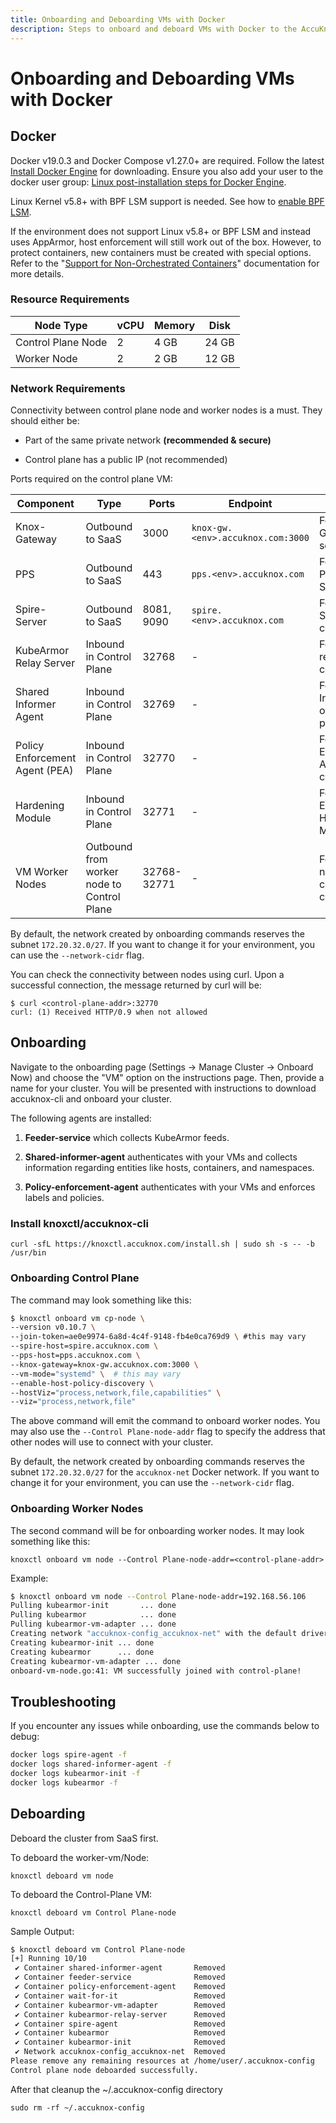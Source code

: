 ```yaml
---
title: Onboarding and Deboarding VMs with Docker
description: Steps to onboard and deboard VMs with Docker to the AccuKnox SaaS platform for monitoring and enforcing security policies.
---
```


# Onboarding and Deboarding VMs with Docker

## **Docker**

Docker v19.0.3 and Docker Compose v1.27.0+ are required. Follow the latest [Install Docker Engine](https://docs.docker.com/engine/install/ "https://docs.docker.com/engine/install/") for downloading. Ensure you also add your user to the docker user group: [Linux post-installation steps for Docker Engine](https://docs.docker.com/engine/install/linux-postinstall/ "https://docs.docker.com/engine/install/linux-postinstall/").

Linux Kernel v5.8+ with BPF LSM support is needed. See how to [enable BPF LSM](https://github.com/kubearmor/KubeArmor/blob/main/getting-started/FAQ.md#checking-and-enabling-support-for-bpf-lsm "https://github.com/kubearmor/KubeArmor/blob/main/getting-started/FAQ.md#checking-and-enabling-support-for-bpf-lsm").

If the environment does not support Linux v5.8+ or BPF LSM and instead uses AppArmor, host enforcement will still work out of the box. However, to protect containers, new containers must be created with special options. Refer to the "[Support for Non-Orchestrated Containers](https://github.com/kubearmor/KubeArmor/wiki/Support-for-non-orchestrated-containers "https://github.com/kubearmor/KubeArmor/wiki/Support-for-non-orchestrated-containers")" documentation for more details.

### Resource Requirements

| Node Type           | vCPU | Memory | Disk  |
|----------------------|------|--------|-------|
| Control Plane Node  | 2    | 4 GB   | 24 GB |
| Worker Node         | 2    | 2 GB   | 12 GB |

### Network Requirements

Connectivity between control plane node and worker nodes is a must. They should either be:

- Part of the same private network **(recommended & secure)**

- Control plane has a public IP (not recommended)

Ports required on the control plane VM:


| Component                       | Type                           | Ports          | Endpoint                          | Purpose                                           |
|---------------------------------|--------------------------------|----------------|----------------------------------|--------------------------------------------------|
| Knox-Gateway                    | Outbound to SaaS               | 3000           | `knox-gw.<env>.accuknox.com:3000`  | For Knox-Gateway service                         |
| PPS                             | Outbound to SaaS               | 443            | `pps.<env>.accuknox.com`           | For PPS (Policy Provisioning Service)            |
| Spire-Server                    | Outbound to SaaS               | 8081, 9090     | `spire.<env>.accuknox.com`         | For Spire-Server communication                   |
| KubeArmor Relay Server          | Inbound in Control Plane       | 32768          | -                                | For KubeArmor relay server on control plane      |
| Shared Informer Agent           | Inbound in Control Plane       | 32769          | -                                | For Shared Informer agent on control plane       |
| Policy Enforcement Agent (PEA)  | Inbound in Control Plane       | 32770          | -                                | For Policy Enforcement Agent on control plane    |
| Hardening Module                | Inbound in Control Plane       | 32771          | -                                | For Discovery Engine Hardening Module            |
| VM Worker Nodes                 | Outbound from worker node to Control Plane | 32768-32771   | -                                | For VM worker nodes to connect to the control plane |


By default, the network created by onboarding commands reserves the subnet `172.20.32.0/27`. If you want to change it for your environment, you can use the `--network-cidr` flag.

You can check the connectivity between nodes using curl. Upon a successful connection, the message returned by curl will be:

```
$ curl <control-plane-addr>:32770
curl: (1) Received HTTP/0.9 when not allowed
```

## Onboarding

Navigate to the onboarding page (Settings → Manage Cluster → Onboard Now) and choose the "VM" option on the instructions page. Then, provide a name for your cluster. You will be presented with instructions to download accuknox-cli and onboard your cluster.

The following agents are installed:

1. **Feeder-service** which collects KubeArmor feeds.

2. **Shared-informer-agent** authenticates with your VMs and collects information regarding entities like hosts, containers, and namespaces.

3. **Policy-enforcement-agent** authenticates with your VMs and enforces labels and policies.

### Install knoxctl/accuknox-cli

`curl -sfL https://knoxctl.accuknox.com/install.sh | sudo sh -s -- -b /usr/bin`

### Onboarding Control Plane

The command may look something like this:

```sh
$ knoxctl onboard vm cp-node \
--version v0.10.7 \
--join-token=ae0e9974-6a8d-4c4f-9148-fb4e0ca769d9 \ #this may vary
--spire-host=spire.accuknox.com \
--pps-host=pps.accuknox.com \
--knox-gateway=knox-gw.accuknox.com:3000 \
--vm-mode="systemd" \  # this may vary
--enable-host-policy-discovery \
--hostViz="process,network,file,capabilities" \
--viz="process,network,file"
```

The above command will emit the command to onboard worker nodes. You may also use the `--Control Plane-node-addr` flag to specify the address that other nodes will use to connect with your cluster.

By default, the network created by onboarding commands reserves the subnet `172.20.32.0/27` for the `accuknox-net` Docker network. If you want to change it for your environment, you can use the `--network-cidr` flag.

### Onboarding Worker Nodes

The second command will be for onboarding worker nodes. It may look something like this:

`knoxctl onboard vm node --Control Plane-node-addr=<control-plane-addr>`

Example:

```sh
$ knoxctl onboard vm node --Control Plane-node-addr=192.168.56.106
Pulling kubearmor-init       ... done
Pulling kubearmor            ... done
Pulling kubearmor-vm-adapter ... done
Creating network "accuknox-config_accuknox-net" with the default driver
Creating kubearmor-init ... done
Creating kubearmor      ... done
Creating kubearmor-vm-adapter ... done
onboard-vm-node.go:41: VM successfully joined with control-plane!
```

## Troubleshooting

If you encounter any issues while onboarding, use the commands below to debug:

```sh
docker logs spire-agent -f
docker logs shared-informer-agent -f
docker logs kubearmor-init -f
docker logs kubearmor -f
```

## Deboarding

Deboard the cluster from SaaS first.

To deboard the worker-vm/Node:

`knoxctl deboard vm node`

To deboard the Control-Plane VM:

`knoxctl deboard vm Control Plane-node`

Sample Output:

```sh
$ knoxctl deboard vm Control Plane-node
[+] Running 10/10
 ✔ Container shared-informer-agent       Removed                                                                   0.6s
 ✔ Container feeder-service              Removed                                                                   0.6s
 ✔ Container policy-enforcement-agent    Removed                                                                   0.8s
 ✔ Container wait-for-it                 Removed                                                                   0.0s
 ✔ Container kubearmor-vm-adapter        Removed                                                                   5.6s
 ✔ Container kubearmor-relay-server      Removed                                                                   1.5s
 ✔ Container spire-agent                 Removed                                                                   0.5s
 ✔ Container kubearmor                   Removed                                                                  10.4s
 ✔ Container kubearmor-init              Removed                                                                   0.0s
 ✔ Network accuknox-config_accuknox-net  Removed                                                                   0.3s
Please remove any remaining resources at /home/user/.accuknox-config
Control plane node deboarded successfully.
```

After that cleanup the ~/.accuknox-config directory

`sudo rm -rf ~/.accuknox-config`
